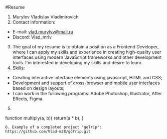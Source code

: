#Resume
1. Murylev Vladislav Vladimirovich
2. Contact Information:
* E-mail: vlad.murylyv@mail.ru
* Discord: Vlad_mrlv
3. The goal of my resume is to obtain a position as a Frontend Developer, where I can apply my skills and experience in creating high-quality user interfaces using modern JavaScript frameworks and other development tools. I'm interested in developing my skills and desire to learn.
4. Skills:
* Creating interactive interface elements using javascript, HTML and CSS;
* Development and support of cross-browser and mobile user interfaces based on design layouts;
* I can work in the following programs: Adobe Photoshop, Illustrator, After Effects, Figma.
5. ```javascript
function multiply(a, b){
  return(a * b);
}
```
6. Example of a completed project "goTrip":
https://github.com/Vlad-m28/goTrip.git